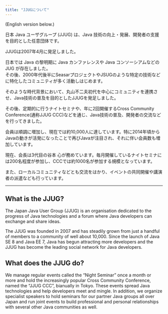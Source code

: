 ```yaml
---
title: "JJUGについて"
---
```


(English version below.)

日本 Java ユーザグループ (JJUG) は、Java 技術の向上・発展、開発者の支援を目的とした任意団体です。

JJUGは2007年4月に発足しました。

日本では Java の黎明期に Java カンファレンスや Java コンソーシアムなどの JUG が存在しました。  
その後、2000年代後半にSeasarプロジェクトやJSUGのような特定の技術などに特化したコミュニティが多く活動しはじめます。

そのような時代背景において、丸山不二夫初代を中心にコミュニティを連携させ、Java技術の普及を目的としたJJUGを発足しました。

その後、定期的に行うナイトセミナや、年に2回開催するCross Community Conference(通称JJUG CCC)などを通じ、Java技術の普及、開発者の交流などを行ってきました。

会員は順調に増加し、現在では約10,000人に達しています。特に2014年頃からJavaの動きが活発になったことで再びJavaが注目され、それに伴い会員数も増加しています。

現在、会長は3代目の谷本 心が務めています。毎月開催しているナイトセミナには200名程度が参加し、CCCでは約1000名が参加する規模となっています。

また、ローカルコミュニティなどとも交流をはかり、イベントの共同開催や講演者の派遣なども行っています。

---- 

## What is the JJUG?

The Japan Java User Group (JJUG) is an organisation dedicated to the progress of Java technologies and a forum where Java developers can exchange and share ideas.

The JJUG was founded in 2007 and has steadily grown from just a handful of members to a community of well about 10,000. Since the launch of Java SE 8 and Java EE 7, Java has begun attracting more developers and the JJUG has become the leading social network for Java developers.

## What does the JJUG do?

We manage regular events called the “Night Seminar” once a month or more and hold the increasingly popular Cross Community Conference, named the “JJUG CCC”, bianually in Tokyo. These events spread Java technologies and help developers meet and mingle. In addition, we organize specialist speakers to hold seminars for our partner Java groups all over Japan and run joint events to build professional and personal relationships with several other Java communities as well.
